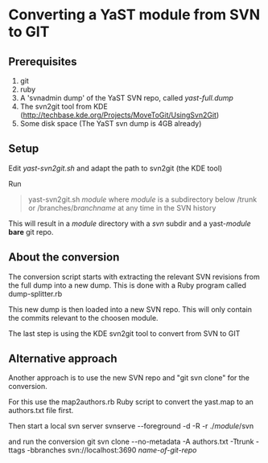 # Converting a YaST module from SVN to GIT #

## Prerequisites ##

1. git
2. ruby
3. A 'svnadmin dump' of the YaST SVN repo, called *yast-full.dump*
4. The svn2git tool from KDE (http://techbase.kde.org/Projects/MoveToGit/UsingSvn2Git)
5. Some disk space (The YaST svn dump is 4GB already)

## Setup ##

Edit *yast-svn2git.sh* and adapt the path to svn2git (the KDE tool)

Run
>  yast-svn2git.sh *module*
where *module* is a subdirectory below /trunk or
/branches/*branchname* at any time in the SVN history

This will result in a *module* directory with a *svn*
subdir and a yast-*module* **bare** git repo.

## About the conversion ##

The conversion script starts with extracting the relevant SVN
revisions from the full dump into a new dump.
This is done with a Ruby program called dump-splitter.rb

This new dump is then loaded into a new SVN repo. This will only
contain the commits relevant to the choosen module.

The last step is using the KDE svn2git tool to convert from SVN to GIT

## Alternative approach ##

Another approach is to use the new SVN repo and "git svn clone" for
the conversion.

For this use the map2authors.rb Ruby script to convert the yast.map to
an authors.txt file first.

Then start a local svn server
  svnserve --foreground -d -R -r ./*module*/svn
  
and run the conversion
  git svn clone --no-metadata -A authors.txt -Ttrunk -ttags -bbranches svn://localhost:3690 *name-of-git-repo*
